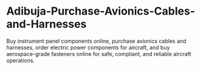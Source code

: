 # Adibuja-Purchase-Avionics-Cables-and-Harnesses
Buy instrument panel components online, purchase avionics cables and harnesses, order electric power components for aircraft, and buy aerospace-grade fasteners online for safe, compliant, and reliable aircraft operations.
